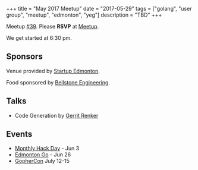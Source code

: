 +++
title = "May 2017 Meetup"
date = "2017-05-29"
tags = ["golang", "user group", "meetup", "edmonton", "yeg"]
description = "TBD"
+++

Meetup [#39](https://github.com/edmontongo/presentations/issues/64). Please **RSVP** at [Meetup](https://www.meetup.com/startupedmonton/events/237438348/).

We get started at 6:30 pm.

## Sponsors 

Venue provided by [Startup Edmonton](http://www.startupedmonton.com/).

Food sponsored by [Bellstone Engineering](https://bellstone.ca/). 

## Talks

* Code Generation by [Gerrit Renker](https://github.com/grrtrr)

## Events

* [Monthly Hack Day](https://www.meetup.com/startupedmonton/events/qvnfrlywjbfb/) - Jun 3
* [Edmonton Go](https://www.meetup.com/startupedmonton/events/jptkwlywjbjc/) - Jun 26
* [GopherCon](https://gophercon.com/) July 12-15

